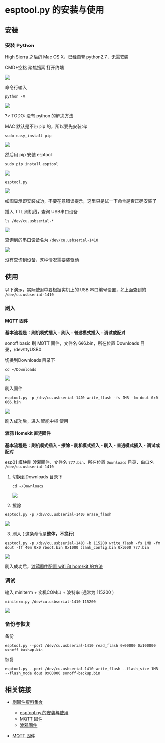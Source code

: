# esptool.py 的安装与使用

## 安装

### 安装 Python 

High Sierra 之后的 Mac OS X，已经自带 python2.7，无需安装

CMD+空格 聚焦搜索 打开终端

![](https://ws1.sinaimg.cn/large/007fN5Xegy1fwweqm3w88j311p0h947j.jpg)

命令行输入

```
python -V
```

![](https://ws1.sinaimg.cn/large/007fN5Xegy1fwweudy58oj30ga0a0mxn.jpg)

?> TODO: 没有 python 的解决方法

MAC 默认是不带 pip 的，所以要先安装pip

```
sudo easy_install pip
```

![](https://ws1.sinaimg.cn/large/007fN5Xegy1fwwey1vjgkj30q20huwj2.jpg)

然后用 pip 安装 esptool

```
sudo pip install esptool
```

![](https://ws1.sinaimg.cn/large/007fN5Xegy1fwwf0mdiktj30u00uygw3.jpg)



```
esptool.py
```

![](https://ws1.sinaimg.cn/large/007fN5Xegy1fwwf1laus7j30ka0g8mz1.jpg)

如图显示即安装成功，不要在意错误提示，这里只是试一下命令是否正确安装了


插入 TTL 刷机线，查询 USB串口设备

```
ls /dev/cu.usbserial-*
```


![](https://ws1.sinaimg.cn/large/007fN5Xegy1fxbghe7995j30gy08et9e.jpg)

查询到的串口设备名为 `/dev/cu.usbserial-1410`

![](https://ws1.sinaimg.cn/large/007fN5Xegy1fxbgj3xu1uj310g09275m.jpg)

没有查询到设备，这种情况需要装驱动



## 使用

以下演示，实际使用中要根据实机上的 USB 串口编号设置，如上面查到的 `/dev/cu.usbserial-1410`


###  刷入

 

#### MQTT 固件

**基本流程是：刷机模式插入 - 刷入 - 普通模式插入 - 调试或配对**

 

sonoff basic 刷 MQTT 固件，文件名 666.bin，所在位置 Downloads 目录，/dev/ttyUSB0

切换到Downloads 目录下

```
cd ~/Downloads
```

 ![](https://ws1.sinaimg.cn/large/007fN5Xegy1fwwf8eirlej30e80b0mxj.jpg)




刷入固件

```
esptool.py -p /dev/cu.usbserial-1410 write_flash -fs 1MB -fm dout 0x0 666.bin
```

![](https://ws1.sinaimg.cn/large/007fN5Xegy1fxbgt79ztzj31ay0i6aee.jpg)



刷入成功后，进入 智能中枢 使用


#### 渡鸦 Homekit 直连固件


**基本流程是：刷机模式插入 - 擦除 - 刷机模式插入 - 刷入 - 普通模式插入 - 调试或配对**


esp01 模块刷 渡鸦固件，文件名 `777.bin`，所在位置 `Downloads` 目录，串口名 `/dev/cu.usbserial-1410`

1. 切换到Downloads 目录下

   ```
   cd ~/Downloads
   ```

    ![](https://ws1.sinaimg.cn/large/007fN5Xegy1fwwf8eirlej30e80b0mxj.jpg)



2. 擦除

 

```
esptool.py -p /dev/cu.usbserial-1410 erase_flash
```

![](https://ws1.sinaimg.cn/large/007fN5Xegy1fxbh2mipqvj30xa0imgpp.jpg)



3. 刷入 ( 这条命令是**整体，不换行**)

```
esptool.py -p /dev/cu.usbserial-1410 -b 115200 write_flash -fs 1MB -fm dout -ff 40m 0x0 rboot.bin 0x1000 blank_config.bin 0x2000 777.bin
```

![](https://ws1.sinaimg.cn/large/007fN5Xegy1fxbh5jwvhsj31f803idh6.jpg)



 刷入成功后，[渡鸦固件配置 wifi 和 homekit 的方法](/diy/raven) 

 

 

 

### 调试

 

输入 miniterm + 实机COM口 + 波特率 (通常为 115200 )

 

```
miniterm.py /dev/cu.usbserial-1410 115200
```


![](https://ws1.sinaimg.cn/large/007fN5Xegy1fxbh8h21q0j30z405ita6.jpg)







### 备份与恢复

 

备份

 

```
esptool.py --port /dev/cu.usbserial-1410 read_flash 0x00000 0x100000 sonoff-backup.bin
```

 

恢复

 

```
esptool.py --port /dev/cu.usbserial-1410 write_flash --flash_size 1MB --flash_mode dout 0x00000 sonoff-backup.bin
```

## 相关链接


- [刷固件资料集合](/diy/)
    - [esptool.py 的安装与使用](/diy/esptool)
    - [MQTT 固件](/mqtt/)
    - [渡鸦固件](/diy/raven)

- [MQTT 固件](/mqtt/)
